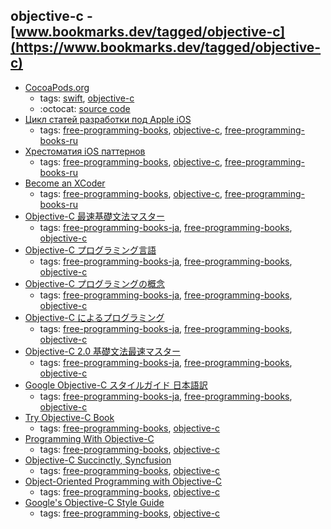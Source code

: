 objective-c - [www.bookmarks.dev/tagged/objective-c](https://www.bookmarks.dev/tagged/objective-c)
---
* [CocoaPods.org](https://cocoapods.org/)
    * tags: [swift](../tagged/swift.md), [objective-c](../tagged/objective-c.md)
    * :octocat: [source code](https://github.com/CocoaPods/CocoaPods)
* [Цикл статей разработки под Apple iOS](http://habrahabr.ru/post/149090/)
    * tags: [free-programming-books](../tagged/free-programming-books.md), [objective-c](../tagged/objective-c.md), [free-programming-books-ru](../tagged/free-programming-books-ru.md)
* [Хрестоматия iOS паттернов](https://maleevdimka.files.wordpress.com/2013/04/ios-patterns-cliff-notes2.pdf)
    * tags: [free-programming-books](../tagged/free-programming-books.md), [objective-c](../tagged/objective-c.md), [free-programming-books-ru](../tagged/free-programming-books-ru.md)
* [Become an XCoder](https://yadi.sk/d/ugz7jW4RXLGTN)
    * tags: [free-programming-books](../tagged/free-programming-books.md), [objective-c](../tagged/objective-c.md), [free-programming-books-ru](../tagged/free-programming-books-ru.md)
* [Objective-C 最速基礎文法マスター](http://d.hatena.ne.jp/fn7/20100203/1265207098)
    * tags: [free-programming-books-ja](../tagged/free-programming-books-ja.md), [free-programming-books](../tagged/free-programming-books.md), [objective-c](../tagged/objective-c.md)
* [Objective-C プログラミング言語](https://developer.apple.com/jp/documentation/ProgrammingWithObjectiveC.pdf)
    * tags: [free-programming-books-ja](../tagged/free-programming-books-ja.md), [free-programming-books](../tagged/free-programming-books.md), [objective-c](../tagged/objective-c.md)
* [Objective-C プログラミングの概念](https://developer.apple.com/jp/devcenter/ios/library/documentation/CocoaEncyclopedia.pdf)
    * tags: [free-programming-books-ja](../tagged/free-programming-books-ja.md), [free-programming-books](../tagged/free-programming-books.md), [objective-c](../tagged/objective-c.md)
* [Objective-C によるプログラミング](https://developer.apple.com/jp/devcenter/ios/library/documentation/ProgrammingWithObjectiveC.pdf)
    * tags: [free-programming-books-ja](../tagged/free-programming-books-ja.md), [free-programming-books](../tagged/free-programming-books.md), [objective-c](../tagged/objective-c.md)
* [Objective-C 2.0 基礎文法最速マスター](http://marycore.jp/prog/objective-c/basic-syntax/)
    * tags: [free-programming-books-ja](../tagged/free-programming-books-ja.md), [free-programming-books](../tagged/free-programming-books.md), [objective-c](../tagged/objective-c.md)
* [Google Objective-C スタイルガイド 日本語訳](http://www.textdrop.net/google-styleguide-ja/objcguide.xml)
    * tags: [free-programming-books-ja](../tagged/free-programming-books-ja.md), [free-programming-books](../tagged/free-programming-books.md), [objective-c](../tagged/objective-c.md)
* [Try Objective-C Book](http://tryobjectivec.codeschool.com)
    * tags: [free-programming-books](../tagged/free-programming-books.md), [objective-c](../tagged/objective-c.md)
* [Programming With Objective-C](https://developer.apple.com/library/mac/documentation/Cocoa/Conceptual/ProgrammingWithObjectiveC/Introduction/Introduction.html)
    * tags: [free-programming-books](../tagged/free-programming-books.md), [objective-c](../tagged/objective-c.md)
* [Objective-C Succinctly, Syncfusion](https://www.syncfusion.com/resources/techportal/ebooks/objective-c)
    * tags: [free-programming-books](../tagged/free-programming-books.md), [objective-c](../tagged/objective-c.md)
* [Object-Oriented Programming with Objective-C](https://developer.apple.com/library/ios/documentation/Cocoa/Conceptual/OOP_ObjC/Introduction/Introduction.html#//apple_ref/doc/uid/TP40005149)
    * tags: [free-programming-books](../tagged/free-programming-books.md), [objective-c](../tagged/objective-c.md)
* [Google's Objective-C Style Guide](https://google.github.io/styleguide/objcguide.xml)
    * tags: [free-programming-books](../tagged/free-programming-books.md), [objective-c](../tagged/objective-c.md)
